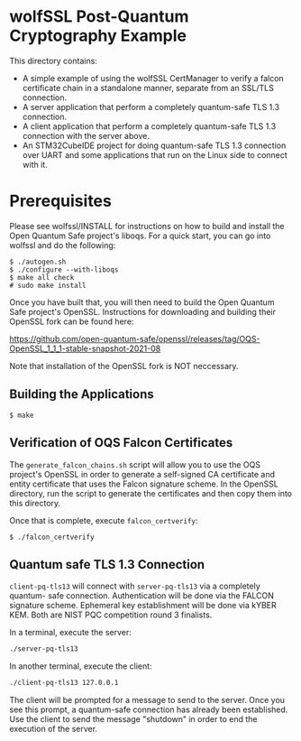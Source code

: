 # wolfSSL Post-Quantum Cryptography Example

This directory contains:

- A simple example of using the wolfSSL CertManager to verify a falcon
  certificate chain in a standalone manner, separate from an SSL/TLS connection.
- A server application that perform a completely quantum-safe TLS 1.3
  connection.
- A client application that perform a completely quantum-safe TLS 1.3
  connection with the server above.
- An STM32CubeIDE project for doing quantum-safe TLS 1.3 connection over UART
  and some applications that run on the Linux side to connect with it.

# Prerequisites

Please see wolfssl/INSTALL for instructions on how to build and install the
Open Quantum Safe project's liboqs. For a quick start, you can go into wolfssl
and do the following:

```
$ ./autogen.sh
$ ./configure --with-liboqs
$ make all check
# sudo make install
```

Once you have built that, you will then need to build the Open Quantum Safe
project's OpenSSL. Instructions for downloading and building their OpenSSL fork
can be found here:

https://github.com/open-quantum-safe/openssl/releases/tag/OQS-OpenSSL_1_1_1-stable-snapshot-2021-08

Note that installation of the OpenSSL fork is NOT neccessary.

## Building the Applications

```
$ make
```

## Verification of OQS Falcon Certificates

The `generate_falcon_chains.sh` script will allow you to use the OQS project's
OpenSSL in order to generate a self-signed CA certificate and entity
certificate that uses the Falcon signature scheme. In the OpenSSL directory,
run the script to generate the certificates and then copy them into this
directory.

Once that is complete, execute `falcon_certverify`:

```
$ ./falcon_certverify
```

## Quantum safe TLS 1.3 Connection

`client-pq-tls13` will connect with `server-pq-tls13` via a completely quantum-
safe connection. Authentication will be done via the FALCON signature scheme.
Ephemeral key establishment will be done via kYBER KEM. Both are NIST PQC
competition round 3 finalists.

In a terminal, execute the server:

```sh
./server-pq-tls13
```

In another terminal, execute the client:

```sh
./client-pq-tls13 127.0.0.1
```

The client will be prompted for a message to send to the server. Once you see
this prompt, a quantum-safe connection has already been established. Use the
client to send the message "shutdown" in order to end the execution of the
server.
